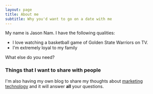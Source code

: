```yaml
---
layout: page
title: About me
subtitle: Why you'd want to go on a date with me
---
```


My name is Jason Nam. I have the following qualities:

- I love watching a basketball game of Golden State Warriors on TV.
- I'm extremely loyal to my family

What else do you need?

### Things that I want to share with people

I'm also having my own blog to share my thoughts about [marketing technology](https://neep305.tistory.com) and it will answer **all** your questions.
